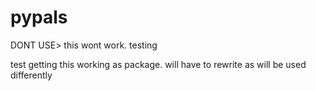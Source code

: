 # pypals

DONT USE> this wont work. testing

test getting this working as package. will have to rewrite as will be used differently
